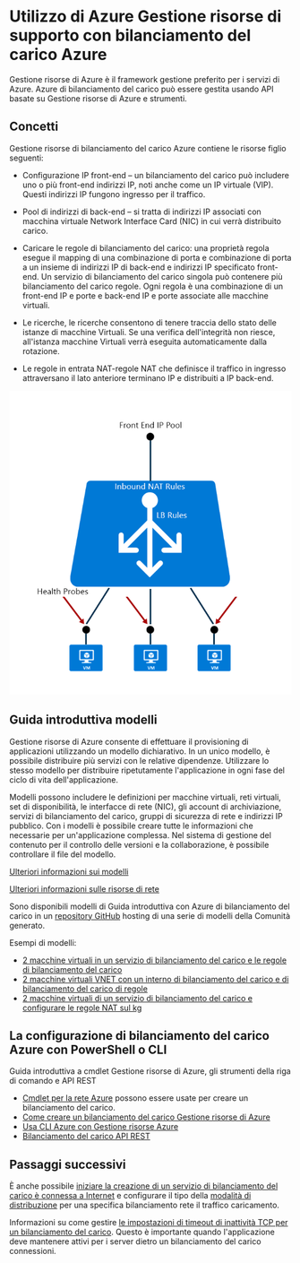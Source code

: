 <properties
   pageTitle="Azure supporto Manager delle risorse per bilanciamento del carico | Microsoft Azure "
   description="Utilizzo di powershell per bilanciamento del carico Gestione risorse Azure. Uso dei modelli di bilanciamento del carico"
   services="load-balancer"
   documentationCenter="na"
   authors="sdwheeler"
   manager="carmonm"
   editor="tysonn" />
<tags
   ms.service="load-balancer"
   ms.devlang="na"
   ms.topic="article"
   ms.tgt_pltfrm="na"
   ms.workload="infrastructure-services"
   ms.date="10/24/2016"
   ms.author="sewhee" />


# <a name="using-azure-resource-manager-support-with-azure-load-balancer"></a>Utilizzo di Azure Gestione risorse di supporto con bilanciamento del carico Azure

Gestione risorse di Azure è il framework gestione preferito per i servizi di Azure. Azure di bilanciamento del carico può essere gestita usando API basate su Gestione risorse di Azure e strumenti.

## <a name="concepts"></a>Concetti

Gestione risorse di bilanciamento del carico Azure contiene le risorse figlio seguenti:

- Configurazione IP front-end – un bilanciamento del carico può includere uno o più front-end indirizzi IP, noti anche come un IP virtuale (VIP). Questi indirizzi IP fungono ingresso per il traffico.

- Pool di indirizzi di back-end – si tratta di indirizzi IP associati con macchina virtuale Network Interface Card (NIC) in cui verrà distribuito carico.

- Caricare le regole di bilanciamento del carico: una proprietà regola esegue il mapping di una combinazione di porta e combinazione di porta a un insieme di indirizzi IP di back-end e indirizzi IP specificato front-end. Un servizio di bilanciamento del carico singola può contenere più bilanciamento del carico regole. Ogni regola è una combinazione di un front-end IP e porte e back-end IP e porte associate alle macchine virtuali.

- Le ricerche, le ricerche consentono di tenere traccia dello stato delle istanze di macchine Virtuali. Se una verifica dell'integrità non riesce, all'istanza macchine Virtuali verrà eseguita automaticamente dalla rotazione.

- Le regole in entrata NAT-regole NAT che definisce il traffico in ingresso attraversano il lato anteriore terminano IP e distribuiti a IP back-end.

![](./media/load-balancer-arm/load-balancer-arm.png)

## <a name="quickstart-templates"></a>Guida introduttiva modelli

Gestione risorse di Azure consente di effettuare il provisioning di applicazioni utilizzando un modello dichiarativo. In un unico modello, è possibile distribuire più servizi con le relative dipendenze. Utilizzare lo stesso modello per distribuire ripetutamente l'applicazione in ogni fase del ciclo di vita dell'applicazione.

Modelli possono includere le definizioni per macchine virtuali, reti virtuali, set di disponibilità, le interfacce di rete (NIC), gli account di archiviazione, servizi di bilanciamento del carico, gruppi di sicurezza di rete e indirizzi IP pubblico. Con i modelli è possibile creare tutte le informazioni che necessarie per un'applicazione complessa. Nel sistema di gestione del contenuto per il controllo delle versioni e la collaborazione, è possibile controllare il file del modello.

[Ulteriori informazioni sui modelli](http://go.microsoft.com/fwlink/?LinkId=544798)

[Ulteriori informazioni sulle risorse di rete](../virtual-network/resource-groups-networking.md)

Sono disponibili modelli di Guida introduttiva con Azure di bilanciamento del carico in un [repository GitHub](https://github.com/Azure/azure-quickstart-templates) hosting di una serie di modelli della Comunità generato.

Esempi di modelli:

- [2 macchine virtuali in un servizio di bilanciamento del carico e le regole di bilanciamento del carico](http://go.microsoft.com/fwlink/?LinkId=544799)
- [2 macchine virtuali VNET con un interno di bilanciamento del carico e di bilanciamento del carico di regole](http://go.microsoft.com/fwlink/?LinkId=544800)
- [2 macchine virtuali di un servizio di bilanciamento del carico e configurare le regole NAT sul kg](http://go.microsoft.com/fwlink/?LinkId=544801)


## <a name="setting-up-azure-load-balancer-with-a-powershell-or-cli"></a>La configurazione di bilanciamento del carico Azure con PowerShell o CLI

Guida introduttiva a cmdlet Gestione risorse di Azure, gli strumenti della riga di comando e API REST

- [Cmdlet per la rete Azure](https://msdn.microsoft.com/library/azure/mt163510.aspx) possono essere usate per creare un bilanciamento del carico.
- [Come creare un bilanciamento del carico Gestione risorse di Azure](load-balancer-get-started-ilb-arm-ps.md)
- [Usa CLI Azure con Gestione risorse Azure](../xplat-cli-azure-resource-manager.md)
- [Bilanciamento del carico API REST](https://msdn.microsoft.com/library/azure/mt163651.aspx)


## <a name="next-steps"></a>Passaggi successivi

È anche possibile [iniziare la creazione di un servizio di bilanciamento del carico è connessa a Internet](load-balancer-get-started-internet-arm-ps.md) e configurare il tipo della [modalità di distribuzione](load-balancer-distribution-mode.md) per una specifica bilanciamento rete il traffico caricamento.

Informazioni su come gestire [le impostazioni di timeout di inattività TCP per un bilanciamento del carico](load-balancer-tcp-idle-timeout.md). Questo è importante quando l'applicazione deve mantenere attivi per i server dietro un bilanciamento del carico connessioni.
